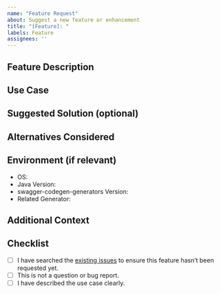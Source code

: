 ```yaml
---
name: "Feature Request"
about: Suggest a new feature or enhancement
title: "[Feature]: "
labels: Feature
assignees: ''
---
```


## Feature Description

<!--
Describe the feature you'd like to see added.

Examples:
- New generator (e.g. kotlin-http-client)
- Support for OpenAPI 3.1 feature
- Improve compatibility with build tools
-->

## Use Case

<!--
Why is this feature important?
- What problem does it solve?
- How would it benefit users or improve the project?
-->

## Suggested Solution (optional)

<!--
If you have any implementation ideas or expectations for how it could work, include them here.
You can suggest:
- New CLI options or config values
- Changes to templates or generators
- API enhancements
-->

## Alternatives Considered

<!--
Have you tried any workarounds or third-party tools to achieve the same goal?
-->

## Environment (if relevant)

- OS: <!-- e.g. Ubuntu 22.04, macOS 14, Windows 11 -->
- Java Version: <!-- e.g. OpenJDK 17 -->
- swagger-codegen-generators Version: <!-- e.g. v1.0.41 -->
- Related Generator: <!-- e.g. java, spring, php, go -->

## Additional Context

<!--
Anything else you'd like to add — mockups, diagrams, CLI usage, config files, etc.
-->

## Checklist

- [ ] I have searched the [existing issues](https://github.com/swagger-api/swagger-codegen-generators/issues) to ensure this feature hasn’t been requested yet.
- [ ] This is not a question or bug report.
- [ ] I have described the use case clearly.